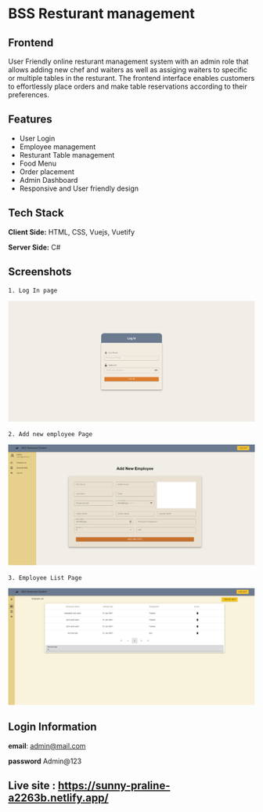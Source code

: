
# BSS Resturant management


## Frontend
User Friendly online resturant management system with an admin role that allows adding new chef and waiters as well as assiging waiters to specific or multiple tables in the resturant. The frontend interface enables customers to effortlessly place orders and make table reservations according to their preferences. 


## Features

- User Login
- Employee management
- Resturant Table management
- Food Menu
- Order placement
- Admin Dashboard
- Responsive and User friendly design


## Tech Stack

**Client Side:** HTML, CSS, Vuejs, Vuetify

**Server Side:** C#


## Screenshots
    1. Log In page

![App Screenshot](src/assets/projectImages/login.png)

    2. Add new employee Page

![App Screenshot](src/assets/projectImages/add-employee.png)

    3. Employee List Page
    
![App Screenshot](src/assets/projectImages/employee-list.png)
## Login Information
**email**: admin@mail.com

**password** Admin@123





## Live site : https://sunny-praline-a2263b.netlify.app/




